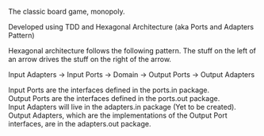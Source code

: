 The classic board game, monopoly.

Developed using TDD and Hexagonal Architecture (aka Ports and Adapters Pattern)

Hexagonal architecture follows the following pattern. The stuff on the left of an arrow drives the stuff on the right of the arrow. 

Input Adapters -> Input Ports -> Domain -> Output Ports -> Output Adapters

Input Ports are the interfaces defined in the ports.in package. <br>
Output Ports are the interfaces defined in the ports.out package. <br>
Input Adapters will live in the adapters.in package (Yet to be created). <br>
Output Adapters, which are the implementations of the Output Port interfaces, are in the adapters.out package.